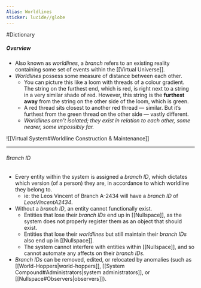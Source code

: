 ```yaml
---
Alias: Worldlines
sticker: lucide//globe
---
```

#Dictionary 
##### Overview
- Also known as *worldlines*, a *branch* refers to an existing reality containing some set of events within the [[Virtual Universe]].
- *Worldlines* possess some measure of distance between each other.
	- You can picture this like a loom with threads of a colour gradient. The string on the furthest end, which is red, is right next to a string in a very similar shade of red. However, this string is the **furthest away** from the string on the other side of the loom, which is green.
	- A red thread sits closest to another red thread — similar. But it’s furthest from the green thread on the other side — vastly different.
	- *Worldlines aren’t isolated; they exist in relation to each other, some nearer, some impossibly far.*

![[Virtual System#Worldline Construction & Maintenance]]

---
###### Branch ID 
- Every entity within the system is assigned a *branch ID*, which dictates which version (of a person) they are, in accordance to which worldline they belong to.
	- ie: the Leos Vincent of Branch A-2434 will have a *branch ID* of *LeosVincentA2434*.
- Without a *branch ID*, an entity cannot functionally exist.
	- Entities that lose their *branch IDs* end up in [[Nullspace]], as the system does not properly register them as an object that should exist.
	- Entities that lose their *worldlines* but still maintain their *branch IDs* also end up in [[Nullspace]].
	- The system cannot interfere with entities within [[Nullspace]], and so cannot automate any affects on their *branch IDs*.
- *Branch IDs* can be removed, edited, or relocated by anomalies (such as [[World-Hoppers|world-hoppers]], [[System Compound#Administrators|system administrators]], or [[Nullspace#Observers|observers]]).